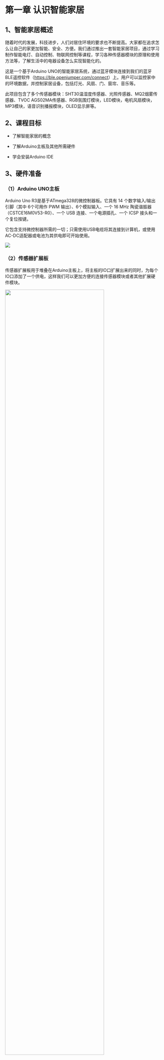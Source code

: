 # 第一章 认识智能家居

## 1、智能家居概述
随着时代的发展，科技进步，人们对居住环境的要求也不断提高。大家都在追求怎么让自己的家更加智能、安全、方便。我们通过推出一套智能家居项目，通过学习制作智能电灯、自动控制、物联网控制等课程，学习各种传感器模块的原理和使用方法等，了解生活中的电器设备怎么实现智能化的。

这是一个基于Arduino UNO的智能家居系统，通过蓝牙模块连接到我们的蓝牙BLE遥控软件（<https://ble.openjumper.com/connect>）上。用户可以监控家中的环境数据，并控制家居设备，包括灯光、风扇、门、窗帘、音乐等。

此项目包含了多个传感器模块：SHT30温湿度传感器、光照传感器、MQ2烟雾传感器、TVOC AGS02MA传感器、RGB氛围灯模块，LED模块，电机风扇模块，MP3模块，语音识别播报模块，OLED显示屏等。

## 2、课程目标

+ 了解智能家居的概念

+ 了解Arduino主板及其他所需硬件

+ 学会安装Arduino IDE

## 3、硬件准备

### （1）Arduino UNO主板

Arduino Uno R3是基于ATmega328的微控制器板。它具有 14 个数字输入/输出引脚（其中 6个可用作 PWM 输出）、6个模拟输入、一个 16 MHz 陶瓷谐振器 （CSTCE16M0V53-R0）、一个 USB 连接、一个电源插孔、一个 ICSP 接头和一个复位按键。

它包含支持微控制器所需的一切；只需使用USB电缆将其连接到计算机，或使用AC-DC适配器或电池为其供电即可开始使用。

<img src="../img/smarthome/1-1.png" />

### （2）传感器扩展板

传感器扩展板用于堆叠在Arduino主板上，将主板的IO口扩展出来的同时，为每个IO口添加了一个供电，这样我们可以更加方便的连接传感器模块或者其他扩展硬件模块。

<img src="../img/smarthome/1-2.png" width=80% />

### （3）蓝牙模块

用来连接控制端，通过蓝牙发出指令控制模块，以及收集传感器数据。

<img src="../img/smarthome/1-3.png" width=50% />

### （4）LED模块

提供室内的照明。根据光照强度来判断是否需要开灯。

<img src="../img/smarthome/1-4.png" width=40% />

### （5）光照传感器

光照传感器是利用半导体的光电导效应制成的一种电阻值随入射光的强弱而改变的电阻器，又称为光电导探测器。当入射光强，电阻减小，入射光弱，电阻增大。可用来对周围环境光的强度进行检测，结合Arduino控制器可实现光的测量。

<img src="../img/smarthome/1-5.png" width=40% />

### （6）MQ2气体传感器

MQ2用来检测可燃气体和烟雾。当传感器所处环境中存在可燃气体时，传感器的电导率随空气中可燃气体浓度的增加而增大。使用简单的电路即可将电导率的变化转换为与该气体浓度相对应的输出信号。它被广泛应用于家庭和工厂的气体泄漏监测。

<img src="../img/smarthome/1-6.png" width=50% />

### （7）SHT30温湿度传感器

温湿度传感器用于感知室内的温度湿度，根据温度高低来调节风扇是否开启。采用I2C的通讯方式。应用广泛，精度高。

<img src="../img/smarthome/1-7.png" width=40% />

### （8）电机风扇模块

通过风扇转动来调节空气流通、降温等。

<img src="../img/smarthome/1-8.png" width=40% />

### （9）MP3模块

MP3模块用来播放音乐文件。通过简单的串口指令即可完成播放指定的音乐，以及如何播放音乐等功能，无需繁琐的底层操作，使用方便，稳定可靠

<img src="../img/smarthome/1-9.png" width=50% />

### （10）RGB氛围灯模块

增加室内氛围，根据不同天气或心情调整灯的颜色

<img src="../img/smarthome/1-10.png" width=80% />

### （11）TVOC AGS02MA传感器

检测空气中的总挥发性有机化合物（TVOC），需要在通风良好的环境中使用，避免污染源直接接触传感器。

<img src="../img/smarthome/1-11.png" width=40% />

### （12）语音播报模块

该模块带一个高灵敏度麦克风，识别率高。且同时具有语音播报功能，实现语音对话交互。 

<img src="../img/smarthome/1-12.png" width=50% />

## 4、开发环境

开始使用Arduino前，需要在电脑上安装Arduino的集成开发环境（Integrated Development Environment ，此后简称IDE）和开发板对应的驱动程序。

### 下载安装Arduino IDE

IDE下载地址:

<https://arduino.me/download>

<img src="../img/smarthome/1-13.png" />

**Windows系统**

点击Windows Installer下载安装包，安装过程中勾选上Install USB driver，并指定地址安装Arduino IDE。安装完成后，通过桌面快捷方式即可打开Arduino IDE。

也可以下载Windows zip压缩包，解压文件到任意位置，双击解压出的Arduino.exe即可打开Arduino IDE。

**Mac OS X系统**

点击Mac OS X下载并解压zip文件，双击Arduino.app进入Arduino IDE。

如果没有安装过Java运行库，系统会提示安装，安装完成后，即可运行Arduino IDE。

**Linux系统**

根据系统版本，选择32位或64位版本下载，下载后需要使用make install命令安装。

如果使用的是Ubuntu系统。推荐通过Ubuntu软件中心安装Arduino IDE。

### 安装Arduino驱动程序

如果使用Arduino UNO、Arduino MEGA、Arduino Leonardo等原版开发板，并且通过Windows Installer安装IDE，那此时直接将Arduino开发板和电脑连接，电脑即可检测到设备。

如果通过zip压缩包解压出IDE，那么需要运行 IDE目录>drivers>dpinst-amd64.exe 安装驱动。


对于Windows系统，安装好驱动程序后，可以在设备管理器中看到设备对应的串口号，如图：

<img src="../img/smarthome/1-14.png" />

**windows查看串口设备方法:**

1.右键点击开始图标，选择设备管理器

2.选择端口（COM和LPT）即可看到已连接的串口设备

IDE自带的一个简单的串口监视器程序，用它可以查看串口发送接收到的数据。

相较于IAR、Keil等专业的硬件开发环境，Arduino的开发环境给人简单明了的感觉，但正是这种简单，省去了很多不常用的功能，让没有太多基础的使用者更容易上手。

### 蓝牙BLE遥控软件
这是我们自主研发的一款蓝牙遥控软件，将以下地址复制到浏览器打开
（<https://ble.openjumper.com/connect>）

注意：本软件需要使用Edge或Chrome等现代浏览器方可正常使用

<img src="../img/smarthome/1-15.png" />

**移动端**

访问 <https://ble.openjumper.com>

仅支持android手机使用，如自带浏览器无法正常使用，请安装Edge或Chrome浏览器

**设备支持**

市面上的大部分BLE串口透传模块均可使用。

已测试可用模块：HC-42、JDY-18

已知不可用的模块型号：JDY-10

**使用说明**

点击连接设备后会搜索附近的设备，选择你要连接的设备，然后选择对应的控制界面。下面
对智能家居界面的通信指令进行说明：

<img src="../img/smarthome/1-16.png"  />

本软件中通信指令统一格式为：

key:value\n

每条指令都以换行符\n结束

**智能家居**

|组件	|key	|value	|指令示例|
|--|--|--|--|
|温度	|temperature	|数值|	temperature:123|
|湿度|	humidity	|	数值|	humidity:123|
|光照|	illuminance	|数值	|illuminance:press:123|
|PM2.5|	pm25	|数值|	pm25:123
|二氧化碳|	co2	|数值|	co2:123|
|窗户|	window	|on \| off	|window:on|
|通风	|fan	|on \| off|	fan:on|
|补光灯	|light	|	on \| off|	light:on|
|开门	|door	|on \| off	|door:on|
|音乐|	music	|on \| off	|music:on|
|其他	|custom	|on \| off	|custom:on|
|文本编辑|	text|	文本|	text:欢迎光临|


打开智能家居操作界面，可以看到这个界面总共分了两个部分，第一部分是主要是收集监测传感器的数据，比如温度湿度，烟雾浓度，光照强度，TVOC等数据。

第二部分为控制中心，用来发出控制模块的指令。比如播放音乐，关闭音乐，开灯关灯，开门关门等。点击界面上的操作按钮，模块就会执行对应的指令。

<img src="../img/smarthome/1-17.png"  width=50% /><img src="../img/smarthome/1-18.png" width=50% />